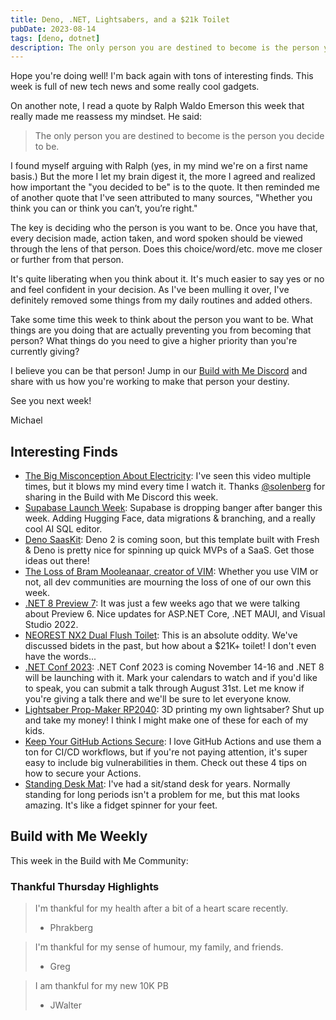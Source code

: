 ```yaml
---
title: Deno, .NET, Lightsabers, and a $21k Toilet
pubDate: 2023-08-14
tags: [deno, dotnet]
description: The only person you are destined to become is the person you decide to be. Who are deciding to be each day?
---
```


Hope you're doing well! I'm back again with tons of interesting finds. This week is full of new tech news and some really cool gadgets.

On another note, I read a quote by Ralph Waldo Emerson this week that really made me reassess my mindset. He said:

> The only person you are destined to become is the person you decide to be.

I found myself arguing with Ralph (yes, in my mind we're on a first name basis.) But the more I let my brain digest it, the more I agreed and realized how important the "you decided to be" is to the quote. It then reminded me of another quote that I've seen attributed to many sources, "Whether you think you can or think you can’t, you’re right."

The key is deciding who the person is you want to be. Once you have that, every decision made, action taken, and word spoken should be viewed through the lens of that person. Does this choice/word/etc. move me closer or further from that person.

It's quite liberating when you think about it. It's much easier to say yes or no and feel confident in your decision. As I've been mulling it over, I've definitely removed some things from my daily routines and added others.

Take some time this week to think about the person you want to be. What things are you doing that are actually preventing you from becoming that person? What things do you need to give a higher priority than you're currently giving?

I believe you can be that person! Jump in our [Build with Me Discord](https://discord.gg/kC8HTrs59R) and share with us how you're working to make that person your destiny.

See you next week!

Michael

## Interesting Finds

- [​The Big Misconception About Electricity](https://www.youtube.com/watch?v=bHIhgxav9LY): I've seen this video multiple times, but it blows my mind every time I watch it. Thanks [@solenberg](https://twitter.com/solenberg) for sharing in the Build with Me Discord this week.
- [​Supabase Launch Week](https://supabase.com/launch-week): Supabase is dropping banger after banger this week. Adding Hugging Face, data migrations & branching, and a really cool AI SQL editor.
- [​Deno SaasKit](https://deno.com/saaskit): Deno 2 is coming soon, but this template built with Fresh & Deno is pretty nice for spinning up quick MVPs of a SaaS. Get those ideas out there!
- [​The Loss of Bram Mooleanaar, creator of VIM](https://thenextweb.com/news/dev-world-mourns-loss-of-vim-creator-bram-moolenaar): Whether you use VIM or not, all dev communities are mourning the loss of one of our own this week.
- [​.NET 8 Preview 7](https://devblogs.microsoft.com/dotnet/announcing-dotnet-8-preview-7/): It was just a few weeks ago that we were talking about Preview 6. Nice updates for ASP.NET Core, .NET MAUI, and Visual Studio 2022.
- [​NEOREST NX2 Dual Flush Toilet](https://www.totousa.com/neorest-nx2-dual-flush-toilet-10-gpf-08-gpf-new): This is an absolute oddity. We've discussed bidets in the past, but how about a $21K+ toilet! I don't even have the words...
- [​.NET Conf 2023](https://devblogs.microsoft.com/dotnet/dotnet-conf-2023-celebrating-the-release-of-dotnet-8-save-the-date/): .NET Conf 2023 is coming November 14-16 and .NET 8 will be launching with it. Mark your calendars to watch and if you'd like to speak, you can submit a talk through August 31st. Let me know if you're giving a talk there and we'll be sure to let everyone know.
- [​Lightsaber Prop-Maker RP2040](https://learn.adafruit.com/lightsaber-rp2040/overview): 3D printing my own lightsaber? Shut up and take my money! I think I might make one of these for each of my kids.
- [​Keep Your GitHub Actions Secure](https://github.blog/2023-08-09-four-tips-to-keep-your-github-actions-workflows-secure/): I love GitHub Actions and use them a ton for CI/CD workflows, but if you're not paying attention, it's super easy to include big vulnerabilities in them. Check out these 4 tips on how to secure your Actions.
- [​Standing Desk Mat](https://amzn.to/3OsZZmE): I've had a sit/stand desk for years. Normally standing for long periods isn't a problem for me, but this mat looks amazing. It's like a fidget spinner for your feet.

## Build with Me Weekly

This week in the Build with Me Community:

### Thankful Thursday Highlights

> I'm thankful for my health after a bit of a heart scare recently.
>
> - Phrakberg

> I'm thankful for my sense of humour, my family, and friends.
>
> - Greg

> I am thankful for my new 10K PB
>
> - JWalter
